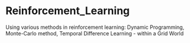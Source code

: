 # Reinforcement_Learning
Using various methods in reinforcement learning: Dynamic Programming, Monte-Carlo method, Temporal Difference Learning  - within a Grid World
